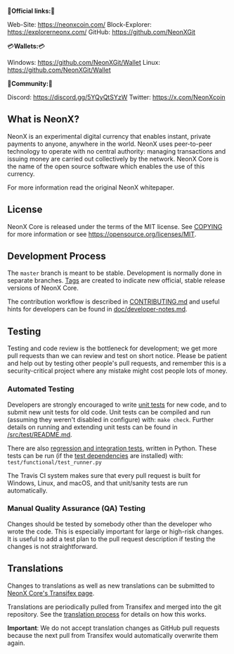 🚧**Official links:**🚧

Web-Site: https://neonxcoin.com/
Block-Explorer: https://explorerneonx.com/
GitHub: https://github.com/NeonXGit

💳**Wallets:**💳

Windows: https://github.com/NeonXGit/Wallet
Linux: https://github.com/NeonXGit/Wallet

👥**Community:**👥

Discord: https://discord.gg/5YQyQtSYzW
Twitter: https://x.com/NeonXcoin


What is NeonX?
-------------

NeonX is an experimental digital currency that enables instant, private
payments to anyone, anywhere in the world. NeonX uses peer-to-peer technology
to operate with no central authority: managing transactions and issuing money
are carried out collectively by the network. NeonX Core is the name of the open
source software which enables the use of this currency.


For more information read the original NeonX whitepaper.

License
-------

NeonX Core is released under the terms of the MIT license. See [COPYING](COPYING) for more
information or see https://opensource.org/licenses/MIT.

Development Process
-------------------

The `master` branch is meant to be stable. Development is normally done in separate branches.
[Tags](https://github.com/NeonXGit/tags) are created to indicate new official,
stable release versions of NeonX Core.

The contribution workflow is described in [CONTRIBUTING.md](CONTRIBUTING.md)
and useful hints for developers can be found in [doc/developer-notes.md](doc/developer-notes.md).

Testing
-------

Testing and code review is the bottleneck for development; we get more pull
requests than we can review and test on short notice. Please be patient and help out by testing
other people's pull requests, and remember this is a security-critical project where any mistake might cost people
lots of money.

### Automated Testing

Developers are strongly encouraged to write [unit tests](src/test/README.md) for new code, and to
submit new unit tests for old code. Unit tests can be compiled and run
(assuming they weren't disabled in configure) with: `make check`. Further details on running
and extending unit tests can be found in [/src/test/README.md](/src/test/README.md).

There are also [regression and integration tests](/test), written
in Python.
These tests can be run (if the [test dependencies](/test) are installed) with: `test/functional/test_runner.py`

The Travis CI system makes sure that every pull request is built for Windows, Linux, and macOS, and that unit/sanity tests are run automatically.

### Manual Quality Assurance (QA) Testing

Changes should be tested by somebody other than the developer who wrote the
code. This is especially important for large or high-risk changes. It is useful
to add a test plan to the pull request description if testing the changes is
not straightforward.

Translations
------------

Changes to translations as well as new translations can be submitted to
[NeonX Core's Transifex page](https://www.transifex.com/projects/p/neonx/).

Translations are periodically pulled from Transifex and merged into the git repository. See the
[translation process](doc/translation_process.md) for details on how this works.

**Important**: We do not accept translation changes as GitHub pull requests because the next
pull from Transifex would automatically overwrite them again.
